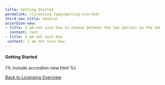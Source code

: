 ```yaml
---
title: Getting Started
permalink: /licensing-faqs/getting-started/
third_nav_title: General
accordion-new:
- title: I am not sure how to choose between the two options on the GoBusiness Licensing homepage. Where can I get help?
  content: test
- title: I am not sure how
 content: I am not sure how
---
```


#### Getting Started
{% include accordion-new.html %}

[Back to Licensing Overview](/run-and-grow/licensing-overview/)
